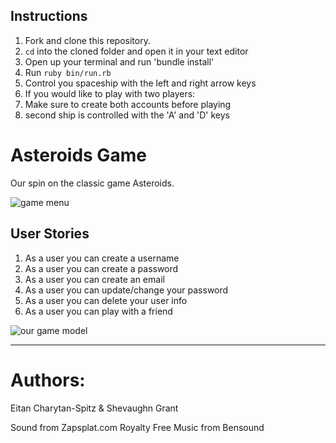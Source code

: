## Instructions

1. Fork and clone this repository.
2. `cd` into the cloned folder and open it in your text editor
3. Open up your terminal and run 'bundle install'
4. Run `ruby bin/run.rb`
5. Control you spaceship with the left and right arrow keys
6. If you would like to play with two players:
7. Make sure to create both accounts before playing
8. second ship is controlled with the 'A' and 'D' keys


# Asteroids Game

Our spin on the classic game Asteroids.

![game menu](https://i.imgur.com/Dguu43d.png)

## User Stories

1. As a user you can create a username
2. As a user you can create a password
3. As a user you can create an email
4. As a user you can update/change your password
5. As a user you can delete your user info
6. As a user you can play with a friend

![our game model](https://i.imgur.com/0E58aZv.png)



---
# Authors:

Eitan Charytan-Spitz & Shevaughn Grant

Sound from Zapsplat.com
Royalty Free Music from Bensound
